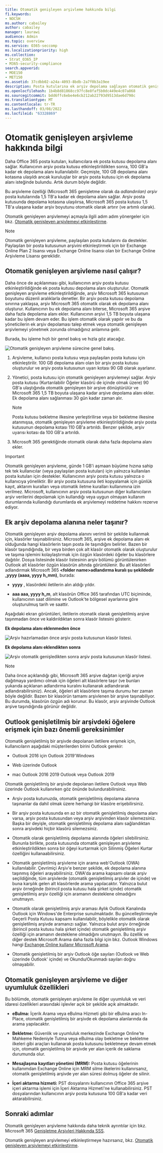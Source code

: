 ```yaml
---
title: Otomatik genişleyen arşivleme hakkında bilgi
f1.keywords:
- NOCSH
ms.author: cabailey
author: cabailey
manager: laurawi
audience: Admin
ms.topic: overview
ms.service: O365-seccomp
ms.localizationpriority: high
ms.collection:
- Strat_O365_IP
- M365-security-compliance
search.appverid:
- MOE150
- MET150
ms.assetid: 37cdbb02-a24a-4093-8bdb-2a7f0b3a19ee
description: Posta kutularına ek arşiv depolama sağlayan otomatik genişleyen arşivleme Exchange Online öğrenin.
ms.openlocfilehash: 1b4b8d81868cc97fc8e8faf5b0dc449e4c07a868
ms.sourcegitcommit: bdd6ffc6ebe4e6cb212ab22793d9513dae6d798c
ms.translationtype: MT
ms.contentlocale: tr-TR
ms.lasthandoff: 03/08/2022
ms.locfileid: "63328869"
---
```

# <a name="learn-about-auto-expanding-archiving"></a>Otomatik genişleyen arşivleme hakkında bilgi

Daha Office 365 posta kutuları, kullanıcılara ek posta kutusu depolama alanı sağlar. Kullanıcının arşiv posta kutusu etkinleştirildikten sonra, 100 GB'a kadar ek depolama alanı kullanılabilir. Geçmişte, 100 GB depolama alanı kotasına ulaşıldı ancak kuruluşlar bir arşiv posta kutusu için ek depolama alanı isteğinde bulundu. Artık durum böyle değildir.

Bu arşivleme özelliği (Microsoft 365 genişletme olarak da *adlandırılan) arşiv* posta kutularında 1,5 TB'a kadar ek depolama alanı sağlar. Arşiv posta kutusunda depolama kotasına ulaşılırsa, Microsoft 365 posta kutusu 1,5 TB'a ulaşana kadar arşiv boyutunu otomatik olarak artırır (ve artımlı olarak).

Otomatik genişleyen arşivlemeyi açmayla ilgili adım adım yönergeler için bkz. [Otomatik genişleyen arşivlemeyi etkinleştirme](enable-autoexpanding-archiving.md).

> [!NOTE]
> Otomatik genişleyen arşivleme, paylaşılan posta kutularını da destekler. Paylaşılan bir posta kutusunun arşivini etkinleştirmek için bir Exchange Online Plan 2 lisansı veya Exchange Online lisansı olan bir Exchange Online Arşivleme Lisansı gereklidir.

## <a name="how-auto-expanding-archiving-works"></a>Otomatik genişleyen arşivleme nasıl çalışır?

Daha önce de açıklanması gibi, kullanıcının arşiv posta kutusu etkinleştirildiğinde ek posta kutusu depolama alanı oluşturulur. Otomatik genişleyen arşivleme etkinleştirildiğinde, arşiv Microsoft 365 kutusunun boyutunu düzenli aralıklarla denetler. Bir arşiv posta kutusu depolama sınırına yaklaşsa, arşiv Microsoft 365 otomatik olarak ek depolama alanı oluşturur. Kullanıcının bu ek depolama alanı biterse, Microsoft 365 arşive daha fazla depolama alanı ekler. Kullanıcının arşivi 1,5 TB boyuta ulaşana kadar bu işlem devam eder. Bu işlem otomatik olarak yapılır ve bu da yöneticilerin ek arşiv depolaması talep etmek veya otomatik genişleyen arşivlemeyi yönetmek zorunda olmadığınız anlamına gelir.

Burada, bu işleme hızlı bir genel bakış ve hızla göz atacağız.

![Otomatik genişleyen arşivleme sürecine genel bakış.](../media/74355385-d990-44fe-8a87-6c3639d1f63f.png)

1. Arşivleme, kullanıcı posta kutusu veya paylaşılan posta kutusu için etkinleştirilir. 100 GB depolama alanı olan bir arşiv posta kutusu oluşturulur ve arşiv posta kutusunun uyarı kotası 90 GB olarak ayarlanır.

2. Yönetici, posta kutusu için otomatik genişleyen arşivlemeyi sağlar. Arşiv posta kutusu (Kurtarılabilir Öğeler klasörü de içinde olmak üzere) 90 GB'a ulaştığında otomatik genişleyen bir arşive dönüştürülür ve Microsoft 365 1,5 TB boyuta ulaşana kadar arşive depolama alanı ekler. Ek depolama alanı sağlanması 30 gün kadar zaman alır.

   > [!NOTE]
   > Posta kutusu bekletme ilkesine yerleştirilirse veya bir bekletme ilkesine atanmışsa, otomatik genişleyen arşivleme etkinleştirildiğinde arşiv posta kutusunun depolama kotası 110 GB'a artırıldı. Benzer şekilde, arşiv uyarısı kotası da 100 GB'a artırıldı.

3. Microsoft 365 gerektiğinde otomatik olarak daha fazla depolama alanı ekler.

> [!IMPORTANT]
> Otomatik genişleyen arşivleme, günde 1 GB'i aşmaan büyüme hızına sahip tek tek kullanıcılar (veya paylaşılan posta kutuları) için yalnızca kullanılan posta kutuları için destekler. Kullanıcının arşiv posta kutusu yalnızca o kullanıcıya yöneliktir. Bir arşiv posta kutusuna ileti kopyalamak için günlük kayıt, aktarım kuralları veya otomatik iletme kuralları kullanımına izin verilmez. Microsoft, kullanıcının arşiv posta kutusunun diğer kullanıcıların arşiv verilerini depolamak için kullandığı veya uygun olmayan kullanım durumlarında kullandığı durumlarda ek arşivlemeyi reddetme hakkını rezerve ediyor.

## <a name="what-gets-moved-to-the-additional-archive-storage-space"></a>Ek arşiv depolama alanına neler taşınır?

Otomatik genişleyen arşiv depolama alanını verimli bir şekilde kullanmak için, klasörler taşınabilirsiniz. Microsoft 365, arşive ek depolama alanı ek olduğunda hangi klasörlerin taşın posta ile taşındığını belirler. Bazen bir klasör taşındığında, bir veya birden çok alt klasör otomatik olarak oluşturulur ve taşıma işlemini kolaylaştırmak için özgün klasördeki öğeler bu klasörlere dağıtılır. Dosya listesinde klasör listesinin arşiv bölümü görüntülenirken Outlook alt klasörler özgün klasörün altında görüntülenir. Bu alt klasörleri adlandırmak Microsoft 365 **\<folder name\>adlandırma kuralı şu şekildedir _yyyy (aaaa, yyyy h_mm)**, burada:

- **yyyy** , klasördeki iletilerin alın aldığı yıldır.

- **aaa aaa, yyyy h_m**, alt klasörün Office 365 tarafından UTC biçiminde, kullanıcının saat dilimine ve Outlook'te bölgesel ayarlarına göre oluşturulmuş tarih ve saattir.

Aşağıdaki ekran görüntüleri, iletilerin otomatik olarak genişletilmiş arşive taşınmadan önce ve kaldırıldıktan sonra klasör listesini gösterir.

 **Ek depolama alanı eklenmeden önce**

![Arşiv hazırlamadan önce arşiv posta kutusunun klasör listesi.](../media/5d6d6420-e562-4912-aaab-1c111762b3f6.png)

 **Ek depolama alanı eklendikten sonra**

![Arşiv otomatik genişledikten sonra arşiv posta kutusunun klasör listesi.](../media/c03c5f51-23fa-4fc2-b887-7e7e5cce30da.png)

> [!NOTE]
> Daha önce açıklandığı gibi, Microsoft 365 arşive dağıtan içeriği arşive dağıtmaya yardımcı olmak için öğeleri alt klasörlere taşır (ve bunları yukarıda açıklanan adlandırma kuralını kullanarak adlandırarak adlandırabilirsiniz). Ancak, öğeleri alt klasörlere taşıma durumu her zaman böyle değildir. Bazen bir klasörün tamamı arşivlenen bir arşive taşınabiliyor. Bu durumda, klasörün özgün adı korunur.  Bu klasör, arşiv arşivinde Outlook arşive taşındığında görünür değildir.

## <a name="outlook-requirements-for-accessing-items-in-an-auto-expanded-archive"></a>Outlook genişletilmiş bir arşivdeki öğelere erişmek için bazı önemli gereksinimler

Otomatik genişletilmiş bir arşivde depolanan iletilere erişmek için, kullanıcıların aşağıdaki müşterilerden birini Outlook gerekir:

- Outlook 2016 için Outlook 2019'Windows

- Web üzerinde Outlook

- mac Outlook 2016 2019 Outlook veya Outlook 2019

Otomatik genişletilmiş bir arşivde depolanan iletilere Outlook veya Web üzerinde Outlook kullanırken göz önünde bulundurabilirsiniz.

- Arşiv posta kutunuzda, otomatik genişletilmiş depolama alanına taşınanlar da dahil olmak üzere herhangi bir klasöre erişebilirsiniz.

- Bir arşiv posta kutusunda en az bir otomatik genişletilmiş depolama alanı varsa, arşiv posta kutusundan veya arşiv arşivinden klasör silemezsiniz. Başka bir deyişle, otomatik genişletilmiş depolama alanı sağlandıktan sonra arşivdeki hiçbir klasörü silemezsiniz.

- Otomatik olarak genişletilmiş depolama alanında öğeleri silebilirsiniz. Bununla birlikte, posta kutusunda otomatik genişleyen arşivleme etkinleştirildikten sonra bir öğeyi kurtarmak için Silinmiş Öğeleri Kurtar özelliğini kullanaabilirsiniz.

- Otomatik genişletilmiş arşivleme için arama web'Outlook (OWA) kullanılabilir. Çevrimiçi Arşiv'e benzer şekilde, ek depolama alanına taşınmış öğeleri arayabilirsiniz. OWA'da arama kapsamı olarak arşiv seçildiğinde, tüm arşivlerde (otomatik genişletilmiş arşivler de içinde) ve buna karşılık gelen alt klasörlerde arama yapılacaktır. Yalnızca bulut arşiv örneğinde (birincil posta kutusu hala şirket içinde) otomatik genişletilmiş arşiv özelliği için aramanın desteklene olmadığını unutmayın.

- Otomatik olarak genişletilmiş arşiv araması Aylık Outlook Kanalında Outlook için Windows'de Enterprise sunulmaktadır. Bu güncelleştirmeyle Geçerli Posta Kutusu kapsamı kullanılabilir, böylelikle otomatik olarak genişletilmiş arşivde aramanızı sağlar. Yalnızca bulut arşiv örneğinde (birincil posta kutusu hala şirket içinde) otomatik genişletilmiş arşiv özelliği için aramanın desteklene olmadığını unutmayın. Bu özellik ve diğer destek Microsoft Arama daha fazla bilgi için bkz. Outlook Windows hangi [Exchange Online kullanır Microsoft Arama](https://techcommunity.microsoft.com/t5/outlook-global-customer-service/how-outlook-for-windows-connected-to-exchange-online-utilizes/ba-p/1715045). 

- Otomatik genişletilmiş bir arşiv Outlook öğe sayıları (Outlook ve Web üzerinde Outlook' içinde) ve Okundu/Okunmadı sayıları doğru olmayabilir.

## <a name="auto-expanding-archiving-and-other-compliance-features"></a>Otomatik genişleyen arşivleme ve diğer uyumluluk özellikleri

Bu bölümde, otomatik genişleyen arşivleme ile diğer uyumluluk ve veri idaresi özellikleri arasındaki işlevler açık bir şekilde açık almaktadır.

- **eBulma:** İçerik Arama veya eBulma Hizmeti gibi bir eBulma aracı In-Place, otomatik genişletilmiş bir arşivde ek depolama alanlarında da arama yapılacaktır.

- **Bekletme:** Güvenlik ve uyumluluk merkezinde Exchange Online'te Mahkeme Nedeniyle Tutma veya eBulma olay bekletme ve bekletme ilkeleri gibi araçları kullanarak posta kutusunu bekletmeye devam etmek için, otomatik genişletilmiş bir arşivde yer alan içerik de saklama durumunda olur.

- **Mesajlaşma kayıtları yönetimi (MRM):** Posta kutusu öğelerinin kullanımdan Exchange Online için MRM silme ilkelerini kullanırsanız, otomatik genişletilmiş arşivde yer alan süresi dolmuş öğeler de silinir.

- **İçeri aktarma hizmeti:** PST dosyalarını kullanıcının Office 365 arşive içeri aktarma işlemi için İçeri Aktarma Hizmeti'ne kullanabilirsiniz. PST dosyalarından kullanıcının arşiv posta kutusuna 100 GB'a kadar veri aktarabilirsiniz.

## <a name="next-steps"></a>Sonraki adımlar

Otomatik genişleyen arşivleme hakkında daha teknik ayrıntılar için bkz. Microsoft 365 [Genişletme Arşivleri Hakkında SSS](https://techcommunity.microsoft.com/t5/exchange-team-blog/office-365-auto-expanding-archives-faq/ba-p/607784).

Otomatik genişleyen arşivlemeyi etkinleştirmeye hazırsanız, bkz. [Otomatik genişleyen arşivlemeyi etkinleştirme](enable-autoexpanding-archiving.md).
